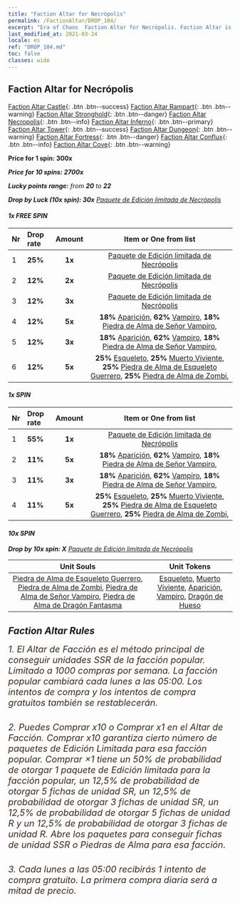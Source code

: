 ```yaml
---
title: "Faction Altar for Necrópolis"
permalink: /FactionAltar/DROP_104/
excerpt: "Era of Chaos  Faction Altar for Necrópolis. Faction Altar is the primary method for obtaining SSR units from the popular faction. Limited to 1,000 purchases each week. The popular faction changes at 05:00 every Monday. Purchase attempts and free purchase attempts will also reset then."
last_modified_at: 2021-03-24
locale: es
ref: "DROP_104.md"
toc: false
classes: wide
---
```


##  Faction Altar for **Necrópolis**

  [Faction Altar Castle](/es/FactionAltar/DROP_101/){: .btn .btn--success} [Faction Altar Rampart](/es/FactionAltar/DROP_102/){: .btn .btn--warning} [Faction Altar Stronghold](/es/FactionAltar/DROP_103/){: .btn .btn--danger} [Faction Altar Necropolis](/es/FactionAltar/DROP_104/){: .btn .btn--info} [Faction Altar Inferno](/es/FactionAltar/DROP_105/){: .btn .btn--primary} [Faction Altar Tower](/es/FactionAltar/DROP_106/){: .btn .btn--success} [Faction Altar Dungeon](/es/FactionAltar/DROP_107/){: .btn .btn--warning} [Faction Altar Fortress](/es/FactionAltar/DROP_108/){: .btn .btn--danger} [Faction Altar Conflux](/es/FactionAltar/DROP_109/){: .btn .btn--info} [Faction Altar Cove](/es/FactionAltar/DROP_112/){: .btn .btn--warning} 

  **Price for 1 spin: 300x** <i class="fas fa-gem"/>

  **Price for 10 spins: 2700x** <i class="fas fa-gem"/>

  **Lucky points range:** from **20** to **22**

  **Drop by Luck (10x spin): 30x** [Paquete de Edición limitada de Necrópolis](/es/Items/con_2102/)

####  1x FREE SPIN 

  |    Nr    |  Drop rate  |  Amount   |   Item or One from list  |
  |:---------|:------------|:---------:|:------------------------:|
  | 1 | **25%** | **1x** | [Paquete de Edición limitada de Necrópolis](/es/Items/con_2102/) |
  | 2 | **12%** | **2x** | [Paquete de Edición limitada de Necrópolis](/es/Items/con_2102/) |
  | 3 | **12%** | **3x** | [Paquete de Edición limitada de Necrópolis](/es/Items/con_2102/) |
  | 4 | **12%** | **5x** |  **18%** [Aparición](/es/Items/unt_210/),  **62%** [Vampiro](/es/Items/unt_211/),  **18%** [Piedra de Alma de Señor Vampiro](/es/Items/unt_300/),  |
  | 5 | **12%** | **3x** |  **18%** [Aparición](/es/Items/unt_210/),  **62%** [Vampiro](/es/Items/unt_211/),  **18%** [Piedra de Alma de Señor Vampiro](/es/Items/unt_300/),  |
  | 6 | **12%** | **5x** |  **25%** [Esqueleto](/es/Items/unt_208/),  **25%** [Muerto Viviente](/es/Items/unt_209/),  **25%** [Piedra de Alma de Esqueleto Guerrero](/es/Items/unt_297/),  **25%** [Piedra de Alma de Zombi](/es/Items/unt_298/),  |


####  1x SPIN 

  |    Nr    |  Drop rate  |  Amount   |   Item or One from list  |
  |:---------|:------------|:---------:|:------------------------:|
  | 1 | **55%** | **1x** | [Paquete de Edición limitada de Necrópolis](/es/Items/con_2102/) |
  | 2 | **11%** | **5x** |  **18%** [Aparición](/es/Items/unt_210/),  **62%** [Vampiro](/es/Items/unt_211/),  **18%** [Piedra de Alma de Señor Vampiro](/es/Items/unt_300/),  |
  | 3 | **11%** | **3x** |  **18%** [Aparición](/es/Items/unt_210/),  **62%** [Vampiro](/es/Items/unt_211/),  **18%** [Piedra de Alma de Señor Vampiro](/es/Items/unt_300/),  |
  | 4 | **11%** | **5x** |  **25%** [Esqueleto](/es/Items/unt_208/),  **25%** [Muerto Viviente](/es/Items/unt_209/),  **25%** [Piedra de Alma de Esqueleto Guerrero](/es/Items/unt_297/),  **25%** [Piedra de Alma de Zombi](/es/Items/unt_298/),  |


####  10x SPIN 

  **Drop by 10x spin: X** [Paquete de Edición limitada de Necrópolis](/es/Items/con_2102/)

  |    Unit Souls    |  Unit Tokens  |
  |:----------------:|:-------------:|
  | [Piedra de Alma de Esqueleto Guerrero](/es/Items/unt_297/), [Piedra de Alma de Zombi](/es/Items/unt_298/), [Piedra de Alma de Señor Vampiro](/es/Items/unt_300/), [Piedra de Alma de Dragón Fantasma](/es/Items/unt_303/) | [Esqueleto](/es/Items/unt_208/), [Muerto Viviente](/es/Items/unt_209/), [Aparición](/es/Items/unt_210/), [Vampiro](/es/Items/unt_211/), [Dragón de Hueso](/es/Items/unt_214/) |



## Faction Altar Rules

  <span style="color: #3c2a1e;font-size:20px">1. El Altar de Facción es el método principal de conseguir unidades SSR de la facción popular. Limitado a 1000 compras por semana. La facción popular cambiará cada lunes a las 05:00. Los intentos de compra y los intentos de compra gratuitos también se restablecerán. </span><br/>

<br/>  <span style="color: #3c2a1e;font-size:20px">2. Puedes Comprar x10 o Comprar x1 en el Altar de Facción. Comprar x10 garantiza cierto número de paquetes de Edición Limitada para esa facción popular. Comprar ×1 tiene un 50% de probabilidad de otorgar 1 paquete de Edición limitada para la facción popular, un 12,5% de probabilidad de otorgar 5 fichas de unidad SR, un 12,5% de probabilidad de otorgar 3 fichas de unidad SR, un 12,5% de probabilidad de otorgar 5 fichas de unidad R y un 12,5% de probabilidad de otorgar 3 fichas de unidad R. Abre los paquetes para conseguir fichas de unidad SSR o Piedras de Alma para esa facción.</span>

<br/>  <span style="color: #3c2a1e;font-size:20px">3. Cada lunes a las 05:00 recibirás 1 intento de compra gratuito. La primera compra diaria será a mitad de precio.</span><br/>

<br/>